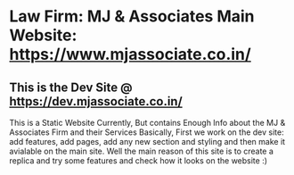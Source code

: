 # Law Firm: MJ &amp; Associates Main Website: https://www.mjassociate.co.in/

## This is the Dev Site @ https://dev.mjassociate.co.in/
This is a Static Website Currently, But contains Enough Info about the MJ & Associates Firm and their Services
Basically, First we work on the dev site: add features, add pages, add any new section and styling and then make it avialable on the main site.
Well the main reason of this site is to create a replica and try some features and check how it looks on the website :)
